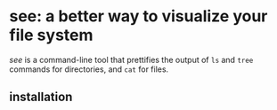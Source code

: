 # see: a better way to visualize your file system

_see_ is a command-line tool that prettifies the output of `ls` and `tree` commands for directories, and `cat` for files.

## installation
